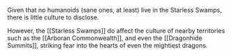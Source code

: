 Given that no humanoids (sane ones, at least) live in the Starless Swamps, there is little culture to disclose.

However, the [[Starless Swamps]] do affect the culture of nearby territories such as the [[Arboran Commonwealth]], and even the [[Dragonhide Summits]], striking fear into the hearts of even the mightiest dragons.